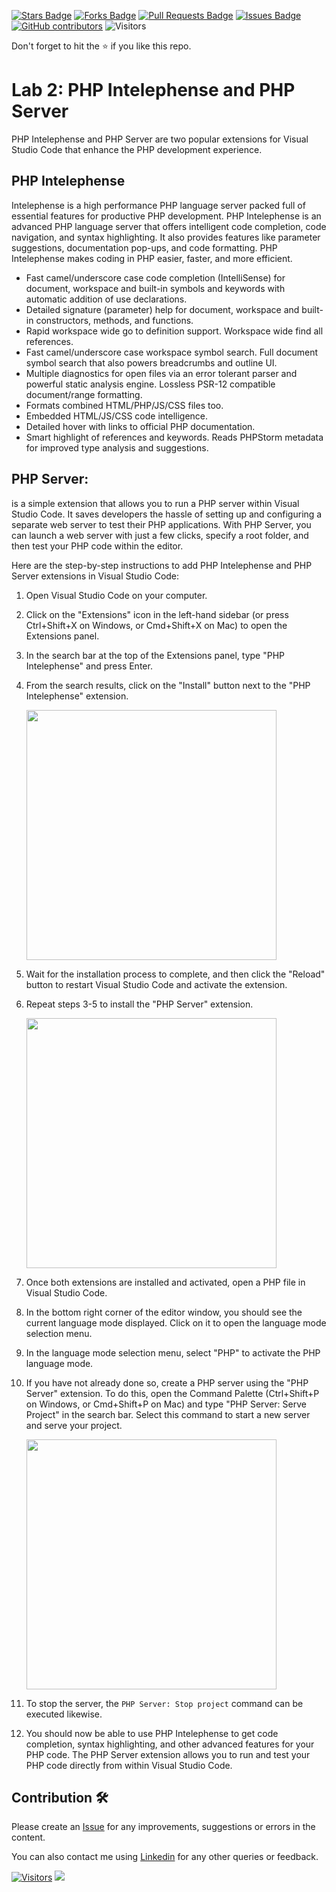 <a href="https://github.com/drshahizan/learn-php/stargazers"><img src="https://img.shields.io/github/stars/drshahizan/learn-php" alt="Stars Badge"/></a>
<a href="https://github.com/drshahizan/learn-php/network/members"><img src="https://img.shields.io/github/forks/drshahizan/learn-php" alt="Forks Badge"/></a>
<a href="https://github.com/drshahizan/learn-php/pulls"><img src="https://img.shields.io/github/issues-pr/drshahizan/learn-php" alt="Pull Requests Badge"/></a>
<a href="https://github.com/drshahizan/learn-php/issues"><img src="https://img.shields.io/github/issues/drshahizan/learn-php" alt="Issues Badge"/></a>
<a href="https://github.com/drshahizan/learn-php/graphs/contributors"><img alt="GitHub contributors" src="https://img.shields.io/github/contributors/drshahizan/learn-php?color=2b9348"></a>
![Visitors](https://api.visitorbadge.io/api/visitors?path=https%3A%2F%2Fgithub.com%2Fdrshahizan%2Flearn-php&labelColor=%23d9e3f0&countColor=%23697689&style=flat)

Don't forget to hit the :star: if you like this repo.

# Lab 2: PHP Intelephense and PHP Server

PHP Intelephense and PHP Server are two popular extensions for Visual Studio Code that enhance the PHP development experience.

## PHP Intelephense
Intelephense is a high performance PHP language server packed full of essential features for productive PHP development. PHP Intelephense is an advanced PHP language server that offers intelligent code completion, code navigation, and syntax highlighting. It also provides features like parameter suggestions, documentation pop-ups, and code formatting. PHP Intelephense makes coding in PHP easier, faster, and more efficient.
- Fast camel/underscore case code completion (IntelliSense) for document, workspace and built-in symbols and keywords with automatic addition of use declarations.
- Detailed signature (parameter) help for document, workspace and built-in constructors, methods, and functions.
- Rapid workspace wide go to definition support. Workspace wide find all references.
- Fast camel/underscore case workspace symbol search. Full document symbol search that also powers breadcrumbs and outline UI.
- Multiple diagnostics for open files via an error tolerant parser and powerful static analysis engine. Lossless PSR-12 compatible document/range formatting.
- Formats combined HTML/PHP/JS/CSS files too.
- Embedded HTML/JS/CSS code intelligence.
- Detailed hover with links to official PHP documentation.
- Smart highlight of references and keywords. Reads PHPStorm metadata for improved type analysis and suggestions.

## PHP Server: 
is a simple extension that allows you to run a PHP server within Visual Studio Code. It saves developers the hassle of setting up and configuring a separate web server to test their PHP applications. With PHP Server, you can launch a web server with just a few clicks, specify a root folder, and then test your PHP code within the editor.

Here are the step-by-step instructions to add PHP Intelephense and PHP Server extensions in Visual Studio Code:

1. Open Visual Studio Code on your computer.
2. Click on the "Extensions" icon in the left-hand sidebar (or press Ctrl+Shift+X on Windows, or Cmd+Shift+X on Mac) to open the Extensions panel.
3. In the search bar at the top of the Extensions panel, type "PHP Intelephense" and press Enter.
4. From the search results, click on the "Install" button next to the "PHP Intelephense" extension.

    <img src="./download/lab2-1.png" width="400" />

5. Wait for the installation process to complete, and then click the "Reload" button to restart Visual Studio Code and activate the extension.
6. Repeat steps 3-5 to install the "PHP Server" extension.

    <img src="./download/lab2-2.png" width="400" />

7. Once both extensions are installed and activated, open a PHP file in Visual Studio Code.
8. In the bottom right corner of the editor window, you should see the current language mode displayed. Click on it to open the language mode selection menu.
9. In the language mode selection menu, select "PHP" to activate the PHP language mode.
10. If you have not already done so, create a PHP server using the "PHP Server" extension. To do this, open the Command Palette (Ctrl+Shift+P on Windows, or Cmd+Shift+P on Mac) and type "PHP Server: Serve Project" in the search bar. Select this command to start a new server and serve your project.

    <img src="./download/lab2-3.png" width="400" />

11. To stop the server, the `PHP Server: Stop project` command can be executed likewise.
12. You should now be able to use PHP Intelephense to get code completion, syntax highlighting, and other advanced features for your PHP code. The PHP Server extension allows you to run and test your PHP code directly from within Visual Studio Code.

## Contribution 🛠️
Please create an [Issue](https://github.com/drshahizan/learn-php/issues) for any improvements, suggestions or errors in the content.

You can also contact me using [Linkedin](https://www.linkedin.com/in/drshahizan/) for any other queries or feedback.

[![Visitors](https://api.visitorbadge.io/api/visitors?path=https%3A%2F%2Fgithub.com%2Fdrshahizan&labelColor=%23697689&countColor=%23555555&style=plastic)](https://visitorbadge.io/status?path=https%3A%2F%2Fgithub.com%2Fdrshahizan)
![](https://hit.yhype.me/github/profile?user_id=81284918)

